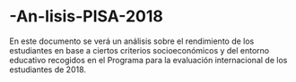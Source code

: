 # -An-lisis-PISA-2018
En este documento se verá un análisis sobre el rendimiento de los estudiantes en base a ciertos criterios socioeconómicos y del entorno educativo recogidos en el Programa para la evaluación internacional de los estudiantes de 2018.
